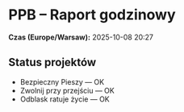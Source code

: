 # PPB – Raport godzinowy
**Czas (Europe/Warsaw):** 2025-10-08 20:27

## Status projektów
- Bezpieczny Pieszy — OK
- Zwolnij przy przejściu — OK
- Odblask ratuje życie — OK

